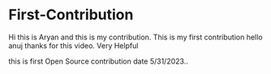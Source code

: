# First-Contribution

Hi this is Aryan and this is my contribution.
This is my first contribution
hello anuj thanks for this video. Very Helpful

this is first Open Source contribution
date 5/31/2023..
